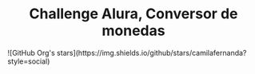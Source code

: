 <h1 align="center"> Challenge Alura, Conversor de monedas  </h1>
![GitHub Org's stars](https://img.shields.io/github/stars/camilafernanda?style=social)

